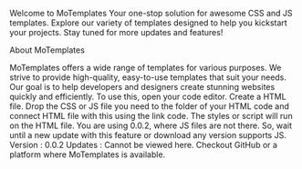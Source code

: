Welcome to MoTemplates
Your one-stop solution for awesome CSS and JS templates.
Explore our variety of templates designed to help you kickstart your projects.
Stay tuned for more updates and features!

About MoTemplates

MoTemplates offers a wide range of templates for various purposes.
We strive to provide high-quality, easy-to-use templates that suit your needs.
Our goal is to help developers and designers create stunning websites quickly and efficiently.
To use this, open your code editor. Create a HTML file. Drop the CSS or JS file you need to the folder of your HTML code and connect HTML file with this using the link code. The styles or script will run on the HTML file. You are using 0.0.2, where JS files are not there. So, wait until a new update with this feature or download any version supports JS.
Version : 0.0.2
Updates : Cannot be viewed here. Checkout GitHub or a platform where MoTemplates is available.
